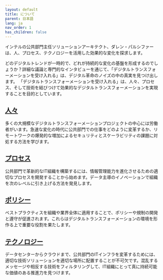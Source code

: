 ```yaml
---
layout: default
title: について
parent: 日本語
lang: ja
nav_order: 1
has_children: false
---
```


インテルの公共部門主任ソリューションアーキテクト、ダレン・パルシファーは、人、プロセス、テクノロジーを活用した効果的な変化を探求します。

どのデジタルトレンドが一時的で、どれが持続的な変化の基盤を形成するのでしょうか？詳細な議論と専門的なインタビューを通じて、「デジタルトランスフォーメーションを受け入れる」は、デジタル革命のノイズの中の真実を見つけ出します。 「デジタルトランスフォーメーションを受け入れる」は、人々、プロセス、そして技術を結びつけて効果的なデジタルトランスフォーメーションを実現することを目的としています。

## [人々](/tags/people)

多くの大規模なデジタルトランスフォーメーションプロジェクトの中心には労働者がいます。急速な変化の時代に公共部門での仕事をどのように変革するか、リモートワークの爆発的な増加によるセキュリティとスケーラビリティの課題に対処する方法を学びます。

## [プロセス](/tags/process)

公共部門で革新的なIT組織を構築するには、情報管理能力を進化させるための適切なプロセスを開発することから始めます。データ主導のイノベーションで組織を次のレベルに引き上げる方法を発見します。

## [ポリシー](/tags/policy)

ベストプラクティスを組織や業界全体に適用することで、ポリシーや規制の開発と遵守が促進されます。これらはデジタルトランスフォーメーションの環境を形作る上で重要な役割を果たします。

## [テクノロジー](technology)

データセンターからクラウドまで、公共部門のITインフラを変革するためには、適切な技術ソリューションを適切な場所に配置することが不可欠です。混乱するメッセージや相反する技術をフィルタリングして、IT組織にとって真に持続可能な価値のある推進力を見つけます。